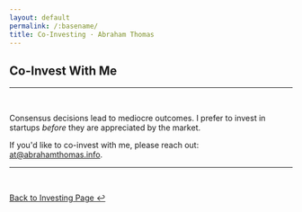 ```yaml
---
layout: default
permalink: /:basename/
title: Co-Investing · Abraham Thomas
---
```


## Co-Invest With Me

----

<br/>

Consensus decisions lead to mediocre outcomes.  I prefer to invest in startups *before* they are appreciated by the market.  

If you'd like to co-invest with me, please reach out: at@abrahamthomas.info.  



----

<br/>

[Back to Investing Page ↩](/investing)

<br/>
<br/>